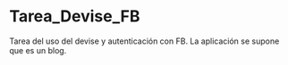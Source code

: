 # Tarea_Devise_FB
Tarea del uso del devise y autenticación con FB. La aplicación se supone que es un blog.
